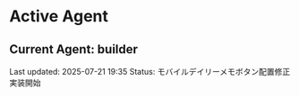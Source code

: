 # Active Agent

## Current Agent: builder

Last updated: 2025-07-21 19:35
Status: モバイルデイリーメモボタン配置修正実装開始